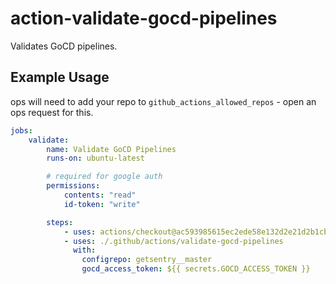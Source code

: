 # action-validate-gocd-pipelines

Validates GoCD pipelines.


## Example Usage

ops will need to add your repo to `github_actions_allowed_repos` - open an ops request for this.

```yaml
jobs:
    validate:
        name: Validate GoCD Pipelines
        runs-on: ubuntu-latest

        # required for google auth
        permissions:
            contents: "read"
            id-token: "write"

        steps:
            - uses: actions/checkout@ac593985615ec2ede58e132d2e21d2b1cbd6127c  # v3
            - uses: ./.github/actions/validate-gocd-pipelines
              with:
                configrepo: getsentry__master
                gocd_access_token: ${{ secrets.GOCD_ACCESS_TOKEN }}
```
